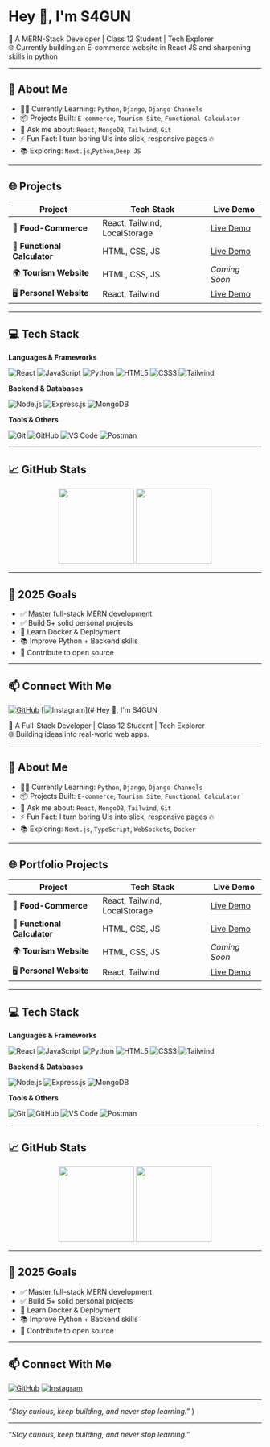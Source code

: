 # Hey 👋, I'm S4GUN

🚀 A MERN-Stack Developer | Class 12 Student | Tech Explorer  
🌐 Currently building an E-commerce website in React JS and sharpening skills in python

---

## 🧠 About Me

- 👨‍💻 Currently Learning: `Python`, `Django`, `Django Channels`
- 📦 Projects Built: `E-commerce`, `Tourism Site`, `Functional Calculator`
- 💬 Ask me about: `React`, `MongoDB`, `Tailwind`, `Git`
- ⚡ Fun Fact: I turn boring UIs into slick, responsive pages 🔥
- 📚 Exploring: `Next.js`,`Python`,`Deep JS`

---

## 🌐  Projects

| Project | Tech Stack | Live Demo |
|--------|------------|-----------|
| 🛒 **Food-Commerce** | React, Tailwind, LocalStorage | [Live Demo](https://sagunn246.github.io/Food-commerce) |
| 🧮 **Functional Calculator** | HTML, CSS, JS | [Live Demo](https://sagunn246.github.io/Functional-Calculator) |
| 🌍 **Tourism Website** | HTML, CSS, JS | _Coming Soon_ |
| 🖥️ **Personal Website** | React, Tailwind | [Live Demo](https://sagunn246.github.io/Website) |

---

## 💻 Tech Stack

**Languages & Frameworks**

![React](https://img.shields.io/badge/-React-61DAFB?logo=react&logoColor=white&style=flat)
![JavaScript](https://img.shields.io/badge/-JavaScript-F7DF1E?logo=javascript&logoColor=black&style=flat)
![Python](https://img.shields.io/badge/-Python-3776AB?logo=python&logoColor=white&style=flat)
![HTML5](https://img.shields.io/badge/-HTML5-E34F26?logo=html5&logoColor=white&style=flat)
![CSS3](https://img.shields.io/badge/-CSS3-1572B6?logo=css3&logoColor=white&style=flat)
![Tailwind](https://img.shields.io/badge/-TailwindCSS-06B6D4?logo=tailwindcss&logoColor=white&style=flat)

**Backend & Databases**

![Node.js](https://img.shields.io/badge/-Node.js-339933?logo=node.js&logoColor=white&style=flat)
![Express.js](https://img.shields.io/badge/-Express.js-000000?logo=express&logoColor=white&style=flat)
![MongoDB](https://img.shields.io/badge/-MongoDB-47A248?logo=mongodb&logoColor=white&style=flat)

**Tools & Others**

![Git](https://img.shields.io/badge/-Git-F05032?logo=git&logoColor=white&style=flat)
![GitHub](https://img.shields.io/badge/-GitHub-181717?logo=github&logoColor=white&style=flat)
![VS Code](https://img.shields.io/badge/-VS%20Code-007ACC?logo=visual-studio-code&logoColor=white&style=flat)
![Postman](https://img.shields.io/badge/-Postman-FF6C37?logo=postman&logoColor=white&style=flat)

---

## 📈 GitHub Stats

<p align="center">
  <img src="https://github-readme-stats.vercel.app/api?username=sagunn246&show_icons=true&theme=tokyonight" height="150px"/>
  <img src="https://github-readme-stats.vercel.app/api/top-langs/?username=sagunn246&layout=compact&theme=tokyonight" height="150px"/>
</p>

---

## 🎯 2025 Goals

- ✅ Master full-stack MERN development
- ✅ Build 5+ solid personal projects
- 🚀 Learn Docker & Deployment
- 📚 Improve Python + Backend skills
- 🎯 Contribute to open source

---

## 📫 Connect With Me

[![GitHub](https://img.shields.io/badge/GitHub-100000?logo=github&logoColor=white)](https://github.com/sagunn246)
[![Instagram](https://img.shields.io/badge/Instagram-E4405F?logo=instagram&logoColor=white)](# Hey 👋, I'm S4GUN

🚀 A Full-Stack Developer | Class 12 Student | Tech Explorer  
🌐 Building ideas into real-world web apps.

---

## 🧠 About Me

- 👨‍💻 Currently Learning: `Python`, `Django`, `Django Channels`
- 📦 Projects Built: `E-commerce`, `Tourism Site`, `Functional Calculator`
- 💬 Ask me about: `React`, `MongoDB`, `Tailwind`, `Git`
- ⚡ Fun Fact: I turn boring UIs into slick, responsive pages 🔥
- 📚 Exploring: `Next.js`, `TypeScript`, `WebSockets`, `Docker`

---

## 🌐 Portfolio Projects

| Project | Tech Stack | Live Demo |
|--------|------------|-----------|
| 🛒 **Food-Commerce** | React, Tailwind, LocalStorage | [Live Demo](https://sagunn246.github.io/Food-commerce) |
| 🧮 **Functional Calculator** | HTML, CSS, JS | [Live Demo](https://sagunn246.github.io/Functional-Calculator) |
| 🌍 **Tourism Website** | HTML, CSS, JS | _Coming Soon_ |
| 🖥️ **Personal Website** | React, Tailwind | [Live Demo](https://sagunn246.github.io/Website) |

---

## 💻 Tech Stack

**Languages & Frameworks**

![React](https://img.shields.io/badge/-React-61DAFB?logo=react&logoColor=white&style=flat)
![JavaScript](https://img.shields.io/badge/-JavaScript-F7DF1E?logo=javascript&logoColor=black&style=flat)
![Python](https://img.shields.io/badge/-Python-3776AB?logo=python&logoColor=white&style=flat)
![HTML5](https://img.shields.io/badge/-HTML5-E34F26?logo=html5&logoColor=white&style=flat)
![CSS3](https://img.shields.io/badge/-CSS3-1572B6?logo=css3&logoColor=white&style=flat)
![Tailwind](https://img.shields.io/badge/-TailwindCSS-06B6D4?logo=tailwindcss&logoColor=white&style=flat)

**Backend & Databases**

![Node.js](https://img.shields.io/badge/-Node.js-339933?logo=node.js&logoColor=white&style=flat)
![Express.js](https://img.shields.io/badge/-Express.js-000000?logo=express&logoColor=white&style=flat)
![MongoDB](https://img.shields.io/badge/-MongoDB-47A248?logo=mongodb&logoColor=white&style=flat)

**Tools & Others**

![Git](https://img.shields.io/badge/-Git-F05032?logo=git&logoColor=white&style=flat)
![GitHub](https://img.shields.io/badge/-GitHub-181717?logo=github&logoColor=white&style=flat)
![VS Code](https://img.shields.io/badge/-VS%20Code-007ACC?logo=visual-studio-code&logoColor=white&style=flat)
![Postman](https://img.shields.io/badge/-Postman-FF6C37?logo=postman&logoColor=white&style=flat)

---

## 📈 GitHub Stats

<p align="center">
  <img src="https://github-readme-stats.vercel.app/api?username=sagunn246&show_icons=true&theme=tokyonight" height="150px"/>
  <img src="https://github-readme-stats.vercel.app/api/top-langs/?username=sagunn246&layout=compact&theme=tokyonight" height="150px"/>
</p>

---

## 🎯 2025 Goals

- ✅ Master full-stack MERN development
- ✅ Build 5+ solid personal projects
- 🚀 Learn Docker & Deployment
- 📚 Improve Python + Backend skills
- 🎯 Contribute to open source

---

## 📫 Connect With Me

[![GitHub](https://img.shields.io/badge/GitHub-100000?logo=github&logoColor=white)](https://github.com/sagunn246)
[![Instagram](https://img.shields.io/badge/Instagram-E4405F?logo=instagram&logoColor=white)](https://www.instagram.com/sagunn__21/)

---

_“Stay curious, keep building, and never stop learning.”_
)

---

_“Stay curious, keep building, and never stop learning.”_
